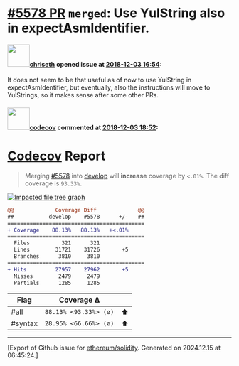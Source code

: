 # [\#5578 PR](https://github.com/ethereum/solidity/pull/5578) `merged`: Use YulString also in expectAsmIdentifier.

#### <img src="https://avatars.githubusercontent.com/u/9073706?v=4" width="50">[chriseth](https://github.com/chriseth) opened issue at [2018-12-03 16:54](https://github.com/ethereum/solidity/pull/5578):

It does not seem to be that useful as of now to use YulString in expectAsmIdentifier, but eventually, also the instructions will move to YulStrings, so it makes sense after some other PRs.

#### <img src="https://avatars.githubusercontent.com/in/254?v=4" width="50">[codecov](https://github.com/apps/codecov) commented at [2018-12-03 18:52](https://github.com/ethereum/solidity/pull/5578#issuecomment-443825097):

# [Codecov](https://codecov.io/gh/ethereum/solidity/pull/5578?src=pr&el=h1) Report
> Merging [#5578](https://codecov.io/gh/ethereum/solidity/pull/5578?src=pr&el=desc) into [develop](https://codecov.io/gh/ethereum/solidity/commit/e2741a120fb69a16569044d6114fa14f548532ff?src=pr&el=desc) will **increase** coverage by `<.01%`.
> The diff coverage is `93.33%`.

[![Impacted file tree graph](https://codecov.io/gh/ethereum/solidity/pull/5578/graphs/tree.svg?width=650&token=87PGzVEwU0&height=150&src=pr)](https://codecov.io/gh/ethereum/solidity/pull/5578?src=pr&el=tree)

```diff
@@             Coverage Diff             @@
##           develop    #5578      +/-   ##
===========================================
+ Coverage    88.13%   88.13%   +<.01%     
===========================================
  Files          321      321              
  Lines        31721    31726       +5     
  Branches      3810     3810              
===========================================
+ Hits         27957    27962       +5     
  Misses        2479     2479              
  Partials      1285     1285
```

| Flag | Coverage Δ | |
|---|---|---|
| #all | `88.13% <93.33%> (ø)` | :arrow_up: |
| #syntax | `28.95% <66.66%> (ø)` | :arrow_up: |


-------------------------------------------------------------------------------



[Export of Github issue for [ethereum/solidity](https://github.com/ethereum/solidity). Generated on 2024.12.15 at 06:45:24.]
